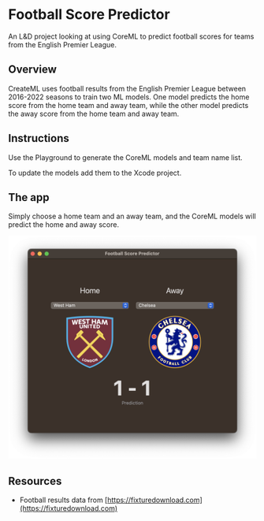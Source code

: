# Football Score Predictor

An L&D project looking at using CoreML to predict football scores for teams from the English Premier League.

## Overview

CreateML uses football results from the English Premier League between 2016-2022 seasons to train two ML models. One model predicts the home score from the home team and away team, while the other model predicts the away score from the home team and away team.

## Instructions

Use the Playground to generate the CoreML models and team name list.

To update the models add them to the Xcode project.

## The app

Simply choose a home team and an away team, and the CoreML models will predict the home and away score.

![alt text](docs/screenshot.png "Screenshot of the Football Score Predictor app")

## Resources

* Football results data from [https://fixturedownload.com](https://fixturedownload.com)
